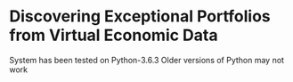 # Discovering Exceptional Portfolios from Virtual Economic Data 
System has been tested on Python-3.6.3
Older versions of Python may not work